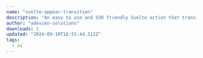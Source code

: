 ```yaml
---
name: "svelte-appear-transition"
description: "An easy to use and SSR friendly Svelte action that transitions elements when they appear in the viewport."
author: "adevien-solutions"
downloads: 1
updated: "2024-09-10T18:55:44.312Z"
tags: 
  - ui
---
```

